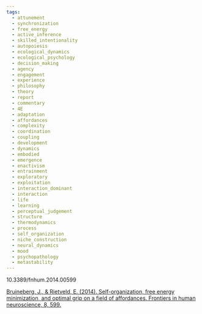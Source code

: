 ```yaml
---
tags:
  - attunement
  - synchronization
  - free_energy
  - active_inference
  - skilled_intentionality
  - autopoiesis
  - ecological_dynamics
  - ecological_psychology
  - decision_making
  - agency
  - engagement
  - experience
  - philosophy
  - theory
  - report
  - commentary
  - 4E
  - adaptation
  - affordances
  - complexity
  - coordination
  - coupling
  - development
  - dynamics
  - embodied
  - emergence
  - enactivism
  - entrainment
  - exploratory
  - exploitation
  - interaction_dominant
  - interaction
  - life
  - learning
  - perceptual_judgement
  - structure
  - thermodynamics
  - process
  - self_organization
  - niche_construction
  - neural_dynamics
  - mood
  - psychopathology
  - metastability
---
```

10.3389/fnhum.2014.00599

[Bruineberg, J., & Rietveld, E. (2014). Self-organization, free energy minimization, and optimal grip on a field of affordances. Frontiers in human neuroscience, 8, 599.](https://www.frontiersin.org/journals/human-neuroscience/articles/10.3389/fnhum.2014.00599/full)
